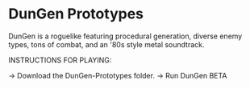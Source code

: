 # DunGen Prototypes
DunGen is a roguelike featuring procedural generation, diverse enemy types, tons of combat, and an '80s style metal soundtrack. 

INSTRUCTIONS FOR PLAYING:

-> Download the DunGen-Prototypes folder.
-> Run DunGen BETA
